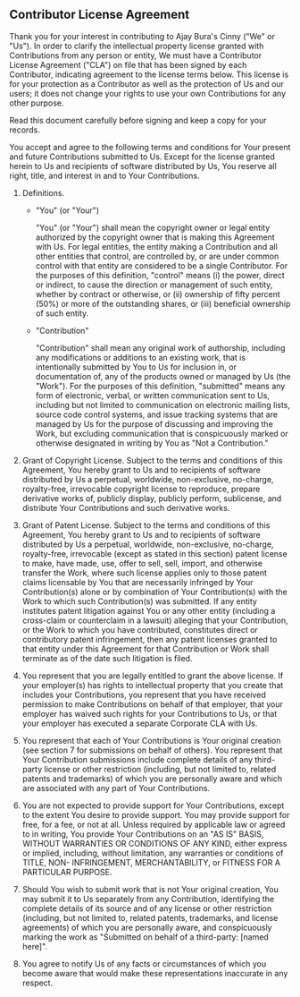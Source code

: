 ## Contributor License Agreement

Thank you for your interest in contributing to Ajay Bura's Cinny ("We" or "Us").
In order to clarify the intellectual property license granted with Contributions
from any person or entity, We must have a Contributor License Agreement
("CLA") on file that has been signed by each Contributor, indicating agreement
to the license terms below. This license is for your protection as a Contributor
as well as the protection of Us and our users; it does not change your
rights to use your own Contributions for any other purpose.

Read this document carefully before signing and keep a copy for your records.

You accept and agree to the following terms and conditions for Your present and
future Contributions submitted to Us. Except
for the license granted herein to Us and recipients of software
distributed by Us, You reserve all right, title, and interest in and to
Your Contributions.

1. Definitions.

   * "You" (or "Your")

     "You" (or "Your") shall mean the copyright owner or legal entity authorized
     by the copyright owner that is making this Agreement with Us. For
     legal entities, the entity making a Contribution and all other entities
     that control, are controlled by, or are under common control with that
     entity are considered to be a single Contributor. For the purposes of this
     definition, "control" means (i) the power, direct or indirect, to cause the
     direction or management of such entity, whether by contract or otherwise,
     or (ii) ownership of fifty percent (50%) or more of the outstanding shares,
     or (iii) beneficial ownership of such entity.

   * "Contribution"

     "Contribution" shall mean any original work of authorship, including any
     modifications or additions to an existing work, that is intentionally
     submitted by You to Us for inclusion in, or documentation of, any
     of the products owned or managed by Us (the "Work"). For the
     purposes of this definition, "submitted" means any form of electronic,
     verbal, or written communication sent to Us, including but not limited to communication on electronic
     mailing lists, source code control systems, and issue tracking systems that
     are managed by Us for the purpose of discussing
     and improving the Work, but excluding communication that is conspicuously
     marked or otherwise designated in writing by You as "Not a Contribution."

2. Grant of Copyright License. Subject to the terms and conditions of this
   Agreement, You hereby grant to Us and to recipients of software
   distributed by Us a perpetual, worldwide, non-exclusive, no-charge,
   royalty-free, irrevocable copyright license to reproduce, prepare derivative
   works of, publicly display, publicly perform, sublicense, and distribute Your
   Contributions and such derivative works.

3. Grant of Patent License. Subject to the terms and conditions of this
   Agreement, You hereby grant to Us and to recipients of software
   distributed by Us a perpetual, worldwide, non-exclusive, no-charge,
   royalty-free, irrevocable (except as stated in this section) patent license
   to make, have made, use, offer to sell, sell, import, and otherwise transfer
   the Work, where such license applies only to those patent claims licensable
   by You that are necessarily infringed by Your Contribution(s) alone or by
   combination of Your Contribution(s) with the Work to which such
   Contribution(s) was submitted. If any entity institutes patent litigation
   against You or any other entity (including a cross-claim or counterclaim in a
   lawsuit) alleging that your Contribution, or the Work to which you have
   contributed, constitutes direct or contributory patent infringement, then any
   patent licenses granted to that entity under this Agreement for that
   Contribution or Work shall terminate as of the date such litigation is filed.

4. You represent that you are legally entitled to grant the above license. If
   your employer(s) has rights to intellectual property that you create that
   includes your Contributions, you represent that you have received permission
   to make Contributions on behalf of that employer, that your employer has
   waived such rights for your Contributions to Us, or that your
   employer has executed a separate Corporate CLA with Us.

5. You represent that each of Your Contributions is Your original creation (see
   section 7 for submissions on behalf of others). You represent that Your
   Contribution submissions include complete details of any third-party license
   or other restriction (including, but not limited to, related patents and
   trademarks) of which you are personally aware and which are associated with
   any part of Your Contributions.

6. You are not expected to provide support for Your Contributions, except to the
   extent You desire to provide support. You may provide support for free, for a
   fee, or not at all. Unless required by applicable law or agreed to in
   writing, You provide Your Contributions on an "AS IS" BASIS, WITHOUT
   WARRANTIES OR CONDITIONS OF ANY KIND, either express or implied, including,
   without limitation, any warranties or conditions of TITLE, NON- INFRINGEMENT,
   MERCHANTABILITY, or FITNESS FOR A PARTICULAR PURPOSE.

7. Should You wish to submit work that is not Your original creation, You may
   submit it to Us separately from any Contribution, identifying the
   complete details of its source and of any license or other restriction
   (including, but not limited to, related patents, trademarks, and license
   agreements) of which you are personally aware, and conspicuously marking the
   work as "Submitted on behalf of a third-party: [named here]".

8. You agree to notify Us of any facts or circumstances of which you
   become aware that would make these representations inaccurate in any respect.
